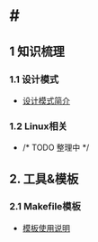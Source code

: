 # \#

## 1 知识梳理

### 1.1 设计模式

+ [设计模式简介](https://github.com/annrps/annrps.github.io/blob/main/design_patterns/introduction.md)

### 1.2 Linux相关

+ /\* TODO 整理中 \*/

## 2. 工具&模板

### 2.1 Makefile模板

+ [模板使用说明](https://github.com/annrps/annrps.github.io/tree/main/makefile/readme.md)
